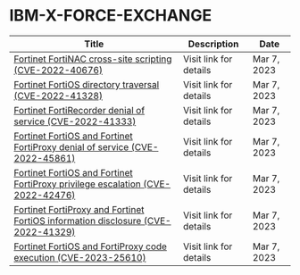 

# IBM-X-FORCE-EXCHANGE

 |Title|Description|Date|
 |---|---|---|
 |[Fortinet FortiNAC cross-site scripting (CVE-2022-40676)](https://exchange.xforce.ibmcloud.com/activity/list?filter=Vulnerabilities)|Visit link for details|Mar 7, 2023|
 |[Fortinet FortiOS directory traversal (CVE-2022-41328)](https://exchange.xforce.ibmcloud.com/activity/list?filter=Vulnerabilities)|Visit link for details|Mar 7, 2023|
 |[Fortinet FortiRecorder denial of service (CVE-2022-41333)](https://exchange.xforce.ibmcloud.com/activity/list?filter=Vulnerabilities)|Visit link for details|Mar 7, 2023|
 |[Fortinet FortiOS and Fortinet FortiProxy denial of service (CVE-2022-45861)](https://exchange.xforce.ibmcloud.com/activity/list?filter=Vulnerabilities)|Visit link for details|Mar 7, 2023|
 |[Fortinet FortiOS and Fortinet FortiProxy privilege escalation (CVE-2022-42476)](https://exchange.xforce.ibmcloud.com/activity/list?filter=Vulnerabilities)|Visit link for details|Mar 7, 2023|
 |[Fortinet FortiProxy and Fortinet FortiOS information disclosure (CVE-2022-41329)](https://exchange.xforce.ibmcloud.com/activity/list?filter=Vulnerabilities)|Visit link for details|Mar 7, 2023|
 |[Fortinet FortiOS and FortiProxy code execution (CVE-2023-25610)](https://exchange.xforce.ibmcloud.com/activity/list?filter=Vulnerabilities)|Visit link for details|Mar 7, 2023|
 